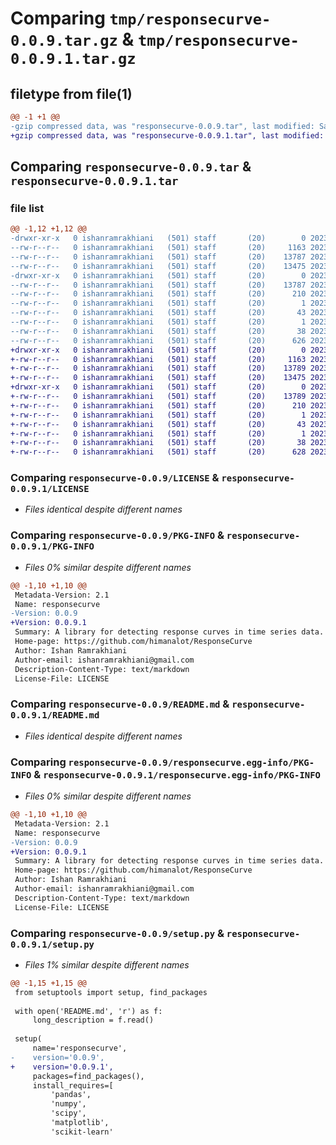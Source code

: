 # Comparing `tmp/responsecurve-0.0.9.tar.gz` & `tmp/responsecurve-0.0.9.1.tar.gz`

## filetype from file(1)

```diff
@@ -1 +1 @@
-gzip compressed data, was "responsecurve-0.0.9.tar", last modified: Sat Jul 22 22:07:16 2023, max compression
+gzip compressed data, was "responsecurve-0.0.9.1.tar", last modified: Sat Jul 22 23:59:10 2023, max compression
```

## Comparing `responsecurve-0.0.9.tar` & `responsecurve-0.0.9.1.tar`

### file list

```diff
@@ -1,12 +1,12 @@
-drwxr-xr-x   0 ishanramrakhiani   (501) staff       (20)        0 2023-07-22 22:07:16.529703 responsecurve-0.0.9/
--rw-r--r--   0 ishanramrakhiani   (501) staff       (20)     1163 2023-07-20 18:34:56.000000 responsecurve-0.0.9/LICENSE
--rw-r--r--   0 ishanramrakhiani   (501) staff       (20)    13787 2023-07-22 22:07:16.528533 responsecurve-0.0.9/PKG-INFO
--rw-r--r--   0 ishanramrakhiani   (501) staff       (20)    13475 2023-07-20 22:49:19.000000 responsecurve-0.0.9/README.md
-drwxr-xr-x   0 ishanramrakhiani   (501) staff       (20)        0 2023-07-22 22:07:16.527100 responsecurve-0.0.9/responsecurve.egg-info/
--rw-r--r--   0 ishanramrakhiani   (501) staff       (20)    13787 2023-07-22 22:07:16.000000 responsecurve-0.0.9/responsecurve.egg-info/PKG-INFO
--rw-r--r--   0 ishanramrakhiani   (501) staff       (20)      210 2023-07-22 22:07:16.000000 responsecurve-0.0.9/responsecurve.egg-info/SOURCES.txt
--rw-r--r--   0 ishanramrakhiani   (501) staff       (20)        1 2023-07-22 22:07:16.000000 responsecurve-0.0.9/responsecurve.egg-info/dependency_links.txt
--rw-r--r--   0 ishanramrakhiani   (501) staff       (20)       43 2023-07-22 22:07:16.000000 responsecurve-0.0.9/responsecurve.egg-info/requires.txt
--rw-r--r--   0 ishanramrakhiani   (501) staff       (20)        1 2023-07-22 22:07:16.000000 responsecurve-0.0.9/responsecurve.egg-info/top_level.txt
--rw-r--r--   0 ishanramrakhiani   (501) staff       (20)       38 2023-07-22 22:07:16.530036 responsecurve-0.0.9/setup.cfg
--rw-r--r--   0 ishanramrakhiani   (501) staff       (20)      626 2023-07-22 22:07:12.000000 responsecurve-0.0.9/setup.py
+drwxr-xr-x   0 ishanramrakhiani   (501) staff       (20)        0 2023-07-22 23:59:10.096241 responsecurve-0.0.9.1/
+-rw-r--r--   0 ishanramrakhiani   (501) staff       (20)     1163 2023-07-20 18:34:56.000000 responsecurve-0.0.9.1/LICENSE
+-rw-r--r--   0 ishanramrakhiani   (501) staff       (20)    13789 2023-07-22 23:59:10.095635 responsecurve-0.0.9.1/PKG-INFO
+-rw-r--r--   0 ishanramrakhiani   (501) staff       (20)    13475 2023-07-20 22:49:19.000000 responsecurve-0.0.9.1/README.md
+drwxr-xr-x   0 ishanramrakhiani   (501) staff       (20)        0 2023-07-22 23:59:10.094392 responsecurve-0.0.9.1/responsecurve.egg-info/
+-rw-r--r--   0 ishanramrakhiani   (501) staff       (20)    13789 2023-07-22 23:59:09.000000 responsecurve-0.0.9.1/responsecurve.egg-info/PKG-INFO
+-rw-r--r--   0 ishanramrakhiani   (501) staff       (20)      210 2023-07-22 23:59:09.000000 responsecurve-0.0.9.1/responsecurve.egg-info/SOURCES.txt
+-rw-r--r--   0 ishanramrakhiani   (501) staff       (20)        1 2023-07-22 23:59:09.000000 responsecurve-0.0.9.1/responsecurve.egg-info/dependency_links.txt
+-rw-r--r--   0 ishanramrakhiani   (501) staff       (20)       43 2023-07-22 23:59:09.000000 responsecurve-0.0.9.1/responsecurve.egg-info/requires.txt
+-rw-r--r--   0 ishanramrakhiani   (501) staff       (20)        1 2023-07-22 23:59:09.000000 responsecurve-0.0.9.1/responsecurve.egg-info/top_level.txt
+-rw-r--r--   0 ishanramrakhiani   (501) staff       (20)       38 2023-07-22 23:59:10.096440 responsecurve-0.0.9.1/setup.cfg
+-rw-r--r--   0 ishanramrakhiani   (501) staff       (20)      628 2023-07-22 23:59:06.000000 responsecurve-0.0.9.1/setup.py
```

### Comparing `responsecurve-0.0.9/LICENSE` & `responsecurve-0.0.9.1/LICENSE`

 * *Files identical despite different names*

### Comparing `responsecurve-0.0.9/PKG-INFO` & `responsecurve-0.0.9.1/PKG-INFO`

 * *Files 0% similar despite different names*

```diff
@@ -1,10 +1,10 @@
 Metadata-Version: 2.1
 Name: responsecurve
-Version: 0.0.9
+Version: 0.0.9.1
 Summary: A library for detecting response curves in time series data.
 Home-page: https://github.com/himanalot/ResponseCurve
 Author: Ishan Ramrakhiani
 Author-email: ishanramrakhiani@gmail.com
 Description-Content-Type: text/markdown
 License-File: LICENSE
```

### Comparing `responsecurve-0.0.9/README.md` & `responsecurve-0.0.9.1/README.md`

 * *Files identical despite different names*

### Comparing `responsecurve-0.0.9/responsecurve.egg-info/PKG-INFO` & `responsecurve-0.0.9.1/responsecurve.egg-info/PKG-INFO`

 * *Files 0% similar despite different names*

```diff
@@ -1,10 +1,10 @@
 Metadata-Version: 2.1
 Name: responsecurve
-Version: 0.0.9
+Version: 0.0.9.1
 Summary: A library for detecting response curves in time series data.
 Home-page: https://github.com/himanalot/ResponseCurve
 Author: Ishan Ramrakhiani
 Author-email: ishanramrakhiani@gmail.com
 Description-Content-Type: text/markdown
 License-File: LICENSE
```

### Comparing `responsecurve-0.0.9/setup.py` & `responsecurve-0.0.9.1/setup.py`

 * *Files 1% similar despite different names*

```diff
@@ -1,15 +1,15 @@
 from setuptools import setup, find_packages
 
 with open('README.md', 'r') as f:
     long_description = f.read()
 
 setup(
     name='responsecurve',
-    version='0.0.9',
+    version='0.0.9.1',
     packages=find_packages(),
     install_requires=[
         'pandas',
         'numpy',
         'scipy',
         'matplotlib',
         'scikit-learn'
```

